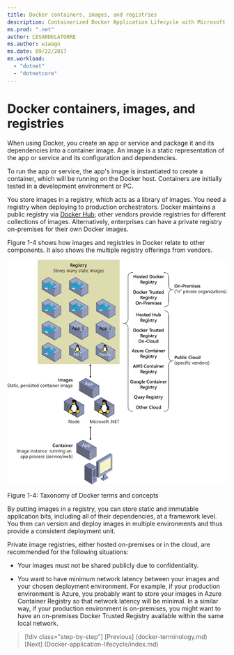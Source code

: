 ```yaml
---
title: Docker containers, images, and registries
description: Containerized Docker Application Lifecycle with Microsoft Platform and Tools
ms.prod: ".net"
author: CESARDELATORRE
ms.author: wiwagn
ms.date: 09/22/2017
ms.workload: 
  - "dotnet"
  - "dotnetcore"
---
```

# Docker containers, images, and registries

When using Docker, you create an app or service and package it and its dependencies into a container image. An image is a static representation of the app or service and its configuration and dependencies.

To run the app or service, the app's image is instantiated to create a container, which will be running on the Docker host. Containers are initially tested in a development environment or PC.

You store images in a registry, which acts as a library of images. You need a registry when deploying to production orchestrators. Docker maintains a public registry via [Docker Hub](https://hub.docker.com/); other vendors provide registries for different collections of images. Alternatively, enterprises can have a private registry on-premises for their own Docker images.

Figure 1-4 shows how images and registries in Docker relate to other components. It also shows the multiple registry offerings from vendors.

![](./media/image4.png)

Figure 1-4: Taxonomy of Docker terms and concepts

By putting images in a registry, you can store static and immutable application bits, including all of their dependencies, at a framework level. You then can version and deploy images in multiple environments and thus provide a consistent deployment unit.

Private image registries, either hosted on-premises or in the cloud, are recommended for the following situations:

-   Your images must not be shared publicly due to confidentiality.

-   You want to have minimum network latency between your images and your chosen deployment environment. For example, if your production environment is Azure, you probably want to store your images in Azure Container Registry so that network latency will be minimal. In a similar way, if your production environment is on-premises, you might want to have an on-premises Docker Trusted Registry available within the same local network.

>[!div class="step-by-step"]
[Previous] (docker-terminology.md)
[Next] (Docker-application-lifecycle/index.md)
